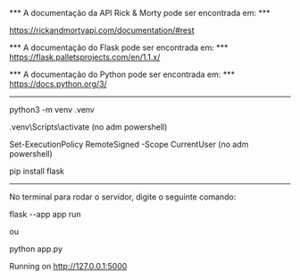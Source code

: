 *** A documentação da API Rick & Morty pode ser encontrada em: ***

https://rickandmortyapi.com/documentation/#rest

*** A documentação do Flask pode ser encontrada em: ***
https://flask.palletsprojects.com/en/1.1.x/

*** A documentação do Python pode ser encontrada em: ***
https://docs.python.org/3/

---------------------------------------------------------------------------

python3 -m venv .venv

.venv\Scripts\activate (no adm powershell)

Set-ExecutionPolicy RemoteSigned -Scope CurrentUser (no adm powershell)

pip install flask

---------------------------------------------------------------------------
No terminal para rodar o servidor, digite o seguinte comando:

flask --app app run

ou

python app.py

Running on http://127.0.0.1:5000

